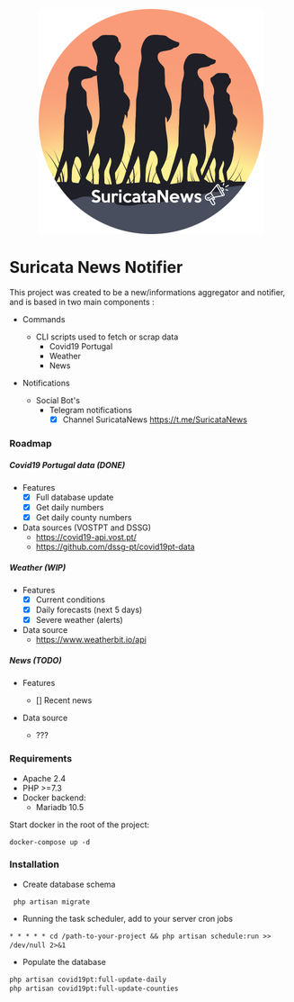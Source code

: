 <p align="center">
    <img src="public/assets/logo.png" width="400" height="400" alt="SuricataNews logo">
</p>


# Suricata News Notifier

This project was created to be a new/informations aggregator and notifier, and is based in two main components :

- Commands
    - CLI scripts used to fetch or scrap data
        - Covid19 Portugal
        - Weather
        - News

- Notifications
    - Social Bot's
        - Telegram notifications
            - [x] Channel SuricataNews https://t.me/SuricataNews

### Roadmap

##### Covid19 Portugal data (DONE)

- Features
    - [x] Full database update
    - [x] Get daily numbers
    - [x] Get daily county numbers

- Data sources (VOSTPT and DSSG)
    - https://covid19-api.vost.pt/
    - https://github.com/dssg-pt/covid19pt-data

##### Weather (WIP)

- Features
    - [x] Current conditions
    - [x] Daily forecasts (next 5 days)
    - [x] Severe weather (alerts)

- Data source
    - https://www.weatherbit.io/api

##### News (TODO)

- Features
    - [] Recent news

- Data source
    - ???


### Requirements

- Apache 2.4
- PHP >=7.3
- Docker backend:
    - Mariadb 10.5

Start docker in the root of the project:

```
docker-compose up -d 
```

### Installation

- Create database schema
```
 php artisan migrate
```

- Running the task scheduler, add to your server cron jobs
```
* * * * * cd /path-to-your-project && php artisan schedule:run >> /dev/null 2>&1
```

- Populate the database
```
php artisan covid19pt:full-update-daily
php artisan covid19pt:full-update-counties
```
